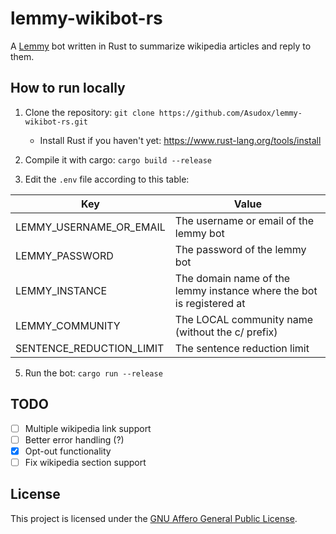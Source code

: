 # lemmy-wikibot-rs
A [Lemmy](https://join-lemmy.org/) bot written in Rust to summarize wikipedia articles and reply to them.

## How to run locally
1. Clone the repository: `git clone https://github.com/Asudox/lemmy-wikibot-rs.git`
    - Install Rust if you haven't yet: https://www.rust-lang.org/tools/install

3. Compile it with cargo: `cargo build --release`
4. Edit the `.env` file according to this table:

| Key                      | Value                                                                |
|--------------------------|----------------------------------------------------------------------|
| LEMMY_USERNAME_OR_EMAIL  | The username or email of the lemmy bot                               |
| LEMMY_PASSWORD           | The password of the lemmy bot                                        |
| LEMMY_INSTANCE           | The domain name of the lemmy instance where the bot is registered at |
| LEMMY_COMMUNITY          | The LOCAL community name (without the c/ prefix)                     |
| SENTENCE_REDUCTION_LIMIT | The sentence reduction limit                                         |

5. Run the bot: `cargo run --release`


## TODO
- [ ] Multiple wikipedia link support
- [ ] Better error handling (?)
- [x] Opt-out functionality
- [ ] Fix wikipedia section support

## License
This project is licensed under the [GNU Affero General Public License](https://www.gnu.org/licenses/agpl-3.0.html).
